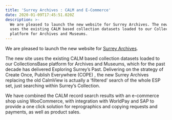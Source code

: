 ```yaml
---
title: 'Surrey Archives : CALM and E-Commerce'
date: 2020-01-09T17:45:51.020Z
description: >-
  We are pleased to launch the new website for Surrey Archives. The new site
  uses the existing CALM based collection datasets loaded to our CollectionsBase
  platform for Archives and Museums.
---
```

We are pleased to launch the new website for [Surrey Archives](https://www.surreyarchives.org.uk).

The new site uses the existing CALM based collection datasets loaded to our CollectionsBase platform for Archives and Museums, which for the past decade has delivered Exploring Surrey’s Past. Delivering on the strategy of Create Once, Publish Everywhere (COPE) , the new Surrey Archives replacing the old CalmView is actually a ‘filtered’ search of the whole ESP set, just searching within Surrey’s Collection.

We have combined the CALM record search results with an e-commerce shop using WooCommerce, with integration with WorldPay and SAP to provide a one click solution for reprographics and copying requests and payments, as well as product sales.
